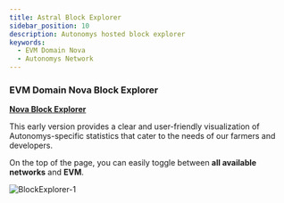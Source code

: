 ```yaml
---
title: Astral Block Explorer
sidebar_position: 10
description: Autonomys hosted block explorer
keywords:
  - EVM Domain Nova
  - Autonomys Network
---
```


### EVM Domain Nova Block Explorer

**[Nova Block Explorer](https://nova.subspace.network)**

This early version provides a clear and user-friendly visualization of Autonomys-specific statistics that cater to the needs of our farmers and developers.

On the top of the page, you can easily toggle between **all available networks** and **EVM**. 

 ![BlockExplorer-1](/img/developers/BlockExplorer-1.png)
